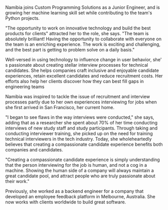 Namibia joins Custom Programming Solutions as a Junior Engineer, and is growing her machine learning skill set while contributing to the team's Python projects. 

"The opportunity to work on innovative technology and build the best products for clients" attracted her to the role, she says. "The team is absolutely brilliant! Having the opportunity to collaborate with everyone on the team is an enriching experience. The work is exciting and challenging, and the best part is getting to problem solve on a daily basis."

Well-versed in using technology to influence change in user behavior, she' s passionate about creating stellar interview processes for technical candidates. She helps companies craft inclusive and enjoyable candidate experiences, retain excellent candidates and reduce recruitment costs. Her efforts also help her clients discover how they can best fill gaps in engineering teams

Namibia was inspired to tackle the issue of recruitment and interview processes partly due to her own experiences interviewing for jobs when she first arrived in San Francisco, her current home. 

"I began to see flaws in the way interviews were conducted," she says, adding that as a researcher she spent about 70% of her time conducting interviews of new study staff and study participants. Through taking and conducting interviewer training, she picked up on the need for training technical interviewers in the tech industry. Today, she wholeheartedly believes that creating a compassionate candidate experience benefits both companies and candidates. 

"Creating a compassionate candidate experience is simply understanding that the person interviewing for the job is human, and not a cog in a machine. Showing the human side of a company will always maintain a great candidate pool, and attract people who are truly passionate about their work."

Previously, she worked as a backend engineer for a company that developed an employee feedback platform in Melbourne, Australia. She now works with clients worldwide to build great software.





